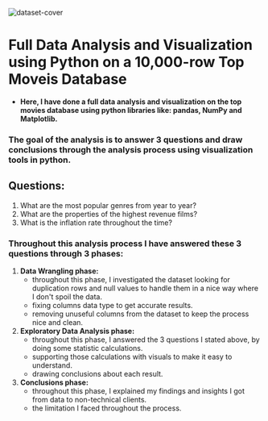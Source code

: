 ![dataset-cover](https://user-images.githubusercontent.com/74180779/185678780-79ce3e1a-7d41-43a9-817c-dc8b5d904299.jpg)

# **Full Data Analysis and Visualization using Python on a 10,000-row Top Moveis Database**

- **Here, I have done a full data analysis and visualization on the top movies database using python libraries like: pandas, NumPy and Matplotlib.**
### The goal of the analysis is to answer 3 questions and draw conclusions through the analysis process using visualization tools in python.

## **Questions:**

1. What are the most popular genres from year to year?
2. What are the properties of the highest revenue films?
3. What is the inflation rate throughout the time?

### **Throughout this analysis process I have answered these 3 questions through 3 phases:**

1. **Data Wrangling phase:**
    - throughout this phase, I investigated the dataset looking for duplication rows and null values to handle them in a nice way where I don't spoil the data.
    - fixing columns data type to get accurate results.
    - removing unuseful columns from the dataset to keep the process nice and clean.
2. **Exploratory Data Analysis phase:**
    - throughout this phase, I answered the 3 questions I stated above, by doing some statistic calculations.
    - supporting those calculations with visuals to make it easy to understand.
    - drawing conclusions about each result.
3. **Conclusions phase:**
    - throughout this phase, I explained my findings and insights I got from data to non-technical clients.
    - the limitation I faced throughout the process.

